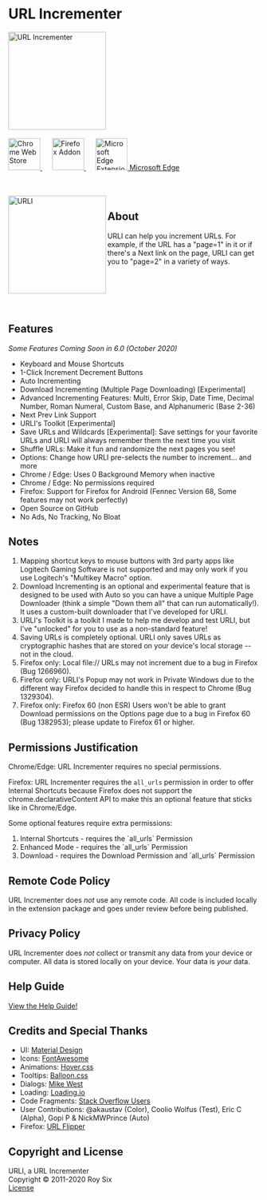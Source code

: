 # URL Incrementer
<img src="https://raw.githubusercontent.com/roysix/url-incrementer/master/assets/app/icon-dark.svg?sanitize=true" width="196" height="196" alt="URL Incrementer" title="URL Incrementer">
<br><br>

<a href="https://chrome.google.com/webstore/detail/url-incrementer/hjgllnccfndbjbedlecgdedlikohgbko" title="Chrome Web Store Download">
  <img src="https://raw.githubusercontent.com/roysix/url-incrementer/master/assets/chrome/ChromeWebStore_Badge_v2_496x150.png" height="64" alt="Chrome Web Store">
</a>
&nbsp;&nbsp;&nbsp;&nbsp;
<a href="https://addons.mozilla.org/firefox/addon/url-incrementer" title="Firefox Addon Download">
  <img src="https://raw.githubusercontent.com/roysix/url-incrementer/master/assets/firefox/FirefoxAddon_Badge_v2_492x128.png" height="64" alt="Firefox Addon">
</a>
&nbsp;&nbsp;&nbsp;&nbsp;
<a href="https://microsoftedge.microsoft.com/addons/detail/url-incrementer/hnndkchemmjdlodgpcnojbmadckbieek" title="Microsoft Edge Extension Download">
  <img src="https://raw.githubusercontent.com/roysix/url-incrementer/master/assets/edge/1024px-Microsoft_Edge_logo_(2019).svg.png" height="64" alt="Microsoft Edge Extension, Icon: By Source, Fair use, https://en.wikipedia.org/w/index.php?curid=62848768">
  Microsoft Edge
</a>

<br><br>
<img src="https://raw.githubusercontent.com/roysix/url-incrementer/master/assets/app/urli.svg?sanitize=true" width="196" height="196" align="left" title="URLI">

## About
URLI can help you increment URLs. For example, if the URL has a "page=1" in it or if there's a Next link on the page, URLI can get you to "page=2" in a variety of ways.
<br><br><br><br><br><br>

## Features
<em>Some Features Coming Soon in 6.0 (October 2020)</em>
<ul>
  <li>Keyboard and Mouse Shortcuts</li>
  <li>1-Click Increment Decrement Buttons</li>
  <li>Auto Incrementing</li>
  <li>Download Incrementing (Multiple Page Downloading) [Experimental]</li>
  <li>Advanced Incrementing Features: Multi, Error Skip, Date Time, Decimal Number, Roman Numeral, Custom Base, and Alphanumeric (Base 2-36)</li>
  <li>Next Prev Link Support</li>
  <li>URLI's Toolkit [Experimental]</li>
  <li>Save URLs and Wildcards [Experimental]: Save settings for your favorite URLs and URLI will always remember them the next time you visit</li>
  <li>Shuffle URLs: Make it fun and randomize the next pages you see!</li>
  <li>Options: Change how URLI pre-selects the number to increment... and more</li>
  <li>Chrome / Edge: Uses 0 Background Memory when inactive</li>
  <li>Chrome / Edge: No permissions required</li>
  <li>Firefox: Support for Firefox for Android (Fennec Version 68, Some features may not work perfectly)</li>
  <li>Open Source on GitHub</li>
  <li>No Ads, No Tracking, No Bloat</li>
</ul>

## Notes
<ol>
  <li>Mapping shortcut keys to mouse buttons with 3rd party apps like Logitech Gaming Software is not supported and may only work if you use Logitech's "Multikey Macro" option.</li>
  <li>Download Incrementing is an optional and experimental feature that is designed to be used with Auto so you can have a unique Multiple Page Downloader (think a simple "Down them all" that can run automatically!). It uses a custom-built downloader that I've developed for URLI.</li>
  <li>URLI's Toolkit is a toolkit I made to help me develop and test URLI, but I've "unlocked" for you to use as a non-standard feature!</li>
  <li>Saving URLs is completely optional. URLI only saves URLs as cryptographic hashes that are stored on your device's local storage -- not in the cloud.</li>
  <li>Firefox only: Local file:// URLs may not increment due to a bug in Firefox (Bug 1266960).</li>
  <li>Firefox only: URLI's Popup may not work in Private Windows due to the different way Firefox decided to handle this in respect to Chrome (Bug 1329304).</li>
  <li>Firefox only: Firefox 60 (non ESR) Users won't be able to grant Download permissions on the Options page due to a bug in Firefox 60 (Bug 1382953); please update to Firefox 61 or higher.</li>
</ol>

## Permissions Justification
Chrome/Edge: URL Incrementer requires no special permissions.

Firefox: URL Incrementer requires the `all_urls` permission in order to offer Internal Shortcuts because Firefox does not support the chrome.declarativeContent API to make this an optional feature that sticks like in Chrome/Edge.

Some optional features require extra permissions:
<ol>
  <li>Internal Shortcuts - requires the `all_urls` Permission</li>
  <li>Enhanced Mode - requires the `all_urls` Permission</li>
  <li>Download - requires the Download Permission and `all_urls` Permission</li>
</ol>

## Remote Code Policy
URL Incrementer does *not* use any remote code. All code is included locally in the extension package and goes under review before being published.

## Privacy Policy
URL Incrementer does *not* collect or transmit any data from your device or computer. All data is stored locally on your device. Your data is *your* data.

## Help Guide
[View the Help Guide!](https://github.com/roysix/url-incrementer/wiki)

## Credits and Special Thanks
<ul>
  <li>UI: <a href="https://material.io/">Material Design</a></li>
  <li>Icons: <a href="https://fontawesome.com/">FontAwesome</a></li>
  <li>Animations: <a href="https://ianlunn.github.io/Hover/">Hover.css</a></li>
  <li>Tooltips: <a href="https://kazzkiq.github.io/balloon.css/">Balloon.css</a></li>
  <li>Dialogs: <a href="https://github.com/mikewest">Mike West</a></li>
  <li>Loading: <a href="https://loading.io/">Loading.io</a></li>
  <li>Code Fragments: <a href="https://stackoverflow.com/">Stack Overflow Users</a></li>
  <li>User Contributions: @akaustav (Color), Coolio Wolfus (Test), Eric C (Alpha), Gopi P & NickMWPrince (Auto)</li>
  <li>Firefox: <a href="#">URL Flipper</a></li>
</ul>

## Copyright and License
URLI, a URL Incrementer    
Copyright © 2011-2020 Roy Six  
<a href="https://github.com/roysix/infy-scroll/blob/master/LICENSE">License</a>